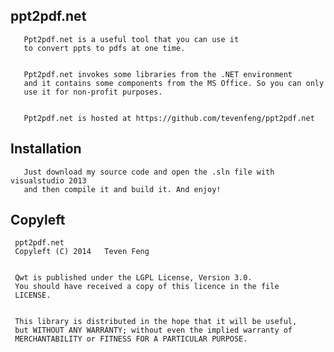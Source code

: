 
 
ppt2pdf.net 
---------------------- 
 
 
       Ppt2pdf.net is a useful tool that you can use it
       to convert ppts to pdfs at one time. 
 
 
       Ppt2pdf.net invokes some libraries from the .NET environment
       and it contains some components from the MS Office. So you can only 
       use it for non-profit purposes.
 

       Ppt2pdf.net is hosted at https://github.com/tevenfeng/ppt2pdf.net 
 
 
 Installation 
 ------------ 
        
       Just download my source code and open the .sln file with visualstudio 2013
       and then compile it and build it. And enjoy! 
 
 
 Copyleft 
 --------- 
 
 
     ppt2pdf.net  
     Copyleft (C) 2014   Teven Feng 
 
 
     Qwt is published under the LGPL License, Version 3.0. 
     You should have received a copy of this licence in the file 
     LICENSE. 
 
 
     This library is distributed in the hope that it will be useful, 
     but WITHOUT ANY WARRANTY; without even the implied warranty of 
     MERCHANTABILITY or FITNESS FOR A PARTICULAR PURPOSE.   
